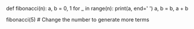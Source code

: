 def fibonacci(n):
    a, b = 0, 1
    for _ in range(n):
        print(a, end=' ')
        a, b = b, a + b

fibonacci(5)  # Change the number to generate more terms
